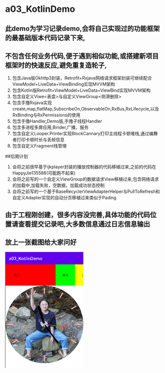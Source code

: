 # a03_KotlinDemo
## 此demo为学习记录demo,会将自己实现过的功能框架的最基础版本代码记录下来,
## 不包含任何业务代码,便于遇到相似功能,或搭建新项目框架时的快速反应,避免重复造轮子,

1. 包含Java版Okhttp3封装，Retrofit+Rxjava网络请求框架封装可继续配合ViewModel+LiveData+ViewBinding实现MVVM架构
2. 包含Kotlin版Retrofit+ViewModel+LiveData+ViewBind实现MVVM架构
3. 包含自定义Viwe<表盘>与自定义ViewGroup<侧滑删除>
4. 包含手撸Rxjava实现create,map,flatMap,SubscribeOn,ObservableOn,RxBus,RxLifecycle,以及RxBinding与RxPermissions的使用
5. 包含手撸Handler,Demo版,手撸子线程Handler
6. 包含多进程多屏应用,Binder,广播，服务
7. 包含自定义Looper.Printer实现BlockCannary打印主线程卡顿堆栈,通过编舞者打印卡顿时长与丢帧信息
8. 包含自定义Fragment栈管理

##后期计划
1. 会将之前很早基于ijkplayer封装的播放控制器的代码移植过来,之前的代码在HappyJie135588(可能跑不起来)
2. 会将之前写的一个自定义ViewGroup的数据请求View移植过来,包含网络请求的加载中,加载失败，空数据，加载成功状态控制
3. 会将之前写的一个基于BaseRecyclerViewAdapterHelper与PullToRefresh和自定义Adapter实现的自动分页移植过来类似于Pading

## 由于工程刚创建，很多内容没完善,具体功能的代码位置请查看提交记录吧,大多数信息通过日志信息输出

## 放上一张截图给大家问好

![screenshot/CustomView.png](screenshot/CustomView.png)